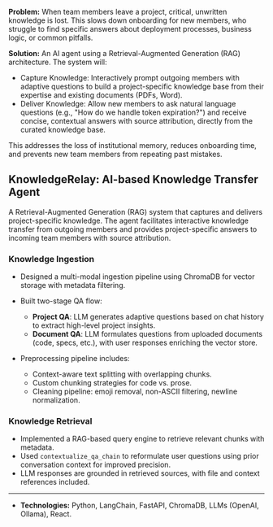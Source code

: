 **Problem:** When team members leave a project, critical, unwritten knowledge is lost. This slows down onboarding for new members, who struggle to find specific answers about deployment processes, business logic, or common pitfalls.

**Solution:** An AI agent using a Retrieval-Augmented Generation (RAG) architecture. The system will:

* Capture Knowledge: Interactively prompt outgoing members with adaptive questions to build a project-specific knowledge base from their expertise and existing documents (PDFs, Word).
* Deliver Knowledge: Allow new members to ask natural language questions (e.g., "How do we handle token expiration?") and receive concise, contextual answers with source attribution, directly from the curated knowledge base.

This addresses the loss of institutional memory, reduces onboarding time, and prevents new team members from repeating past mistakes.


## **KnowledgeRelay: AI-based Knowledge Transfer Agent**

A Retrieval-Augmented Generation (RAG) system that captures and delivers project-specific knowledge. The agent facilitates interactive knowledge transfer from outgoing members and provides project-specific answers to incoming team members with source attribution.

### Knowledge Ingestion

* Designed a multi-modal ingestion pipeline using ChromaDB for vector storage with metadata filtering.
* Built two-stage QA flow:

  * **Project QA**: LLM generates adaptive questions based on chat history to extract high-level project insights.
  * **Document QA**: LLM formulates questions from uploaded documents (code, specs, etc.), with user responses enriching the vector store.
* Preprocessing pipeline includes:

  * Context-aware text splitting with overlapping chunks.
  * Custom chunking strategies for code vs. prose.
  * Cleaning pipeline: emoji removal, non-ASCII filtering, newline normalization.


### Knowledge Retrieval

* Implemented a RAG-based query engine to retrieve relevant chunks with metadata.
* Used `contextualize_qa_chain` to reformulate user questions using prior conversation context for improved precision.
* LLM responses are grounded in retrieved sources, with file and context references included.

---

* **Technologies:** Python, LangChain, FastAPI, ChromaDB, LLMs (OpenAI, Ollama), React.
